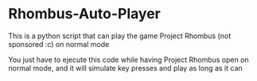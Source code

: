 # Rhombus-Auto-Player
This is a python script that can play the game Project Rhombus (not sponsored :c) on normal mode

You just have to ejecute this code while having Project Rhombus open on normal mode, and it will simulate
key presses and play as long as it can
